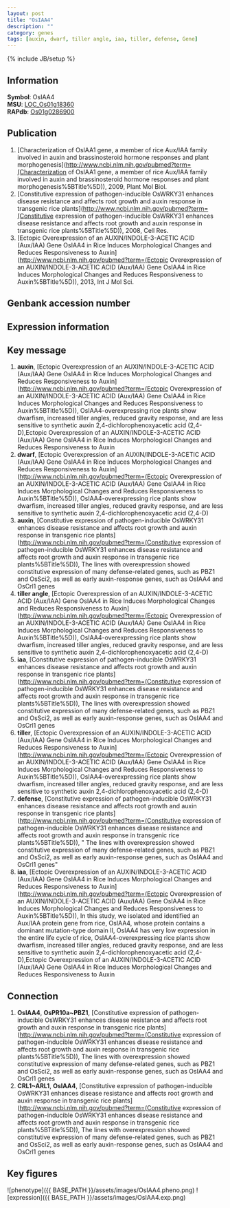 ```yaml
---
layout: post
title: "OsIAA4"
description: ""
category: genes
tags: [auxin, dwarf, tiller angle, iaa, tiller, defense, Gene]
---
```

{% include JB/setup %}

## Information
__Symbol__: OsIAA4  
__MSU__: [LOC_Os01g18360](http://rice.plantbiology.msu.edu/cgi-bin/ORF_infopage.cgi?orf=LOC_Os01g18360)  
__RAPdb__: [Os01g0286900](http://rapdb.dna.affrc.go.jp/viewer/gbrowse_details/irgsp1?name=Os01g0286900)  

## Publication
1. [Characterization of OsIAA1 gene, a member of rice Aux/IAA family involved in auxin and brassinosteroid hormone responses and plant morphogenesis](http://www.ncbi.nlm.nih.gov/pubmed?term=(Characterization of OsIAA1 gene, a member of rice Aux/IAA family involved in auxin and brassinosteroid hormone responses and plant morphogenesis%5BTitle%5D)), 2009, Plant Mol Biol.
2. [Constitutive expression of pathogen-inducible OsWRKY31 enhances disease resistance and affects root growth and auxin response in transgenic rice plants](http://www.ncbi.nlm.nih.gov/pubmed?term=(Constitutive expression of pathogen-inducible OsWRKY31 enhances disease resistance and affects root growth and auxin response in transgenic rice plants%5BTitle%5D)), 2008, Cell Res.
3. [Ectopic Overexpression of an AUXIN/INDOLE-3-ACETIC ACID (Aux/IAA) Gene OsIAA4 in Rice Induces Morphological Changes and Reduces Responsiveness to Auxin](http://www.ncbi.nlm.nih.gov/pubmed?term=(Ectopic Overexpression of an AUXIN/INDOLE-3-ACETIC ACID (Aux/IAA) Gene OsIAA4 in Rice Induces Morphological Changes and Reduces Responsiveness to Auxin%5BTitle%5D)), 2013, Int J Mol Sci.

## Genbank accession number

## Expression information

## Key message
1. __auxin__, [Ectopic Overexpression of an AUXIN/INDOLE-3-ACETIC ACID (Aux/IAA) Gene OsIAA4 in Rice Induces Morphological Changes and Reduces Responsiveness to Auxin](http://www.ncbi.nlm.nih.gov/pubmed?term=(Ectopic Overexpression of an AUXIN/INDOLE-3-ACETIC ACID (Aux/IAA) Gene OsIAA4 in Rice Induces Morphological Changes and Reduces Responsiveness to Auxin%5BTitle%5D)),  OsIAA4-overexpressing rice plants show dwarfism, increased tiller angles, reduced gravity response, and are less sensitive to synthetic auxin 2,4-dichlorophenoxyacetic acid (2,4-D),Ectopic Overexpression of an AUXIN/INDOLE-3-ACETIC ACID (Aux/IAA) Gene OsIAA4 in Rice Induces Morphological Changes and Reduces Responsiveness to Auxin
2. __dwarf__, [Ectopic Overexpression of an AUXIN/INDOLE-3-ACETIC ACID (Aux/IAA) Gene OsIAA4 in Rice Induces Morphological Changes and Reduces Responsiveness to Auxin](http://www.ncbi.nlm.nih.gov/pubmed?term=(Ectopic Overexpression of an AUXIN/INDOLE-3-ACETIC ACID (Aux/IAA) Gene OsIAA4 in Rice Induces Morphological Changes and Reduces Responsiveness to Auxin%5BTitle%5D)),  OsIAA4-overexpressing rice plants show dwarfism, increased tiller angles, reduced gravity response, and are less sensitive to synthetic auxin 2,4-dichlorophenoxyacetic acid (2,4-D)
3. __auxin__, [Constitutive expression of pathogen-inducible OsWRKY31 enhances disease resistance and affects root growth and auxin response in transgenic rice plants](http://www.ncbi.nlm.nih.gov/pubmed?term=(Constitutive expression of pathogen-inducible OsWRKY31 enhances disease resistance and affects root growth and auxin response in transgenic rice plants%5BTitle%5D)),  The lines with overexpression showed constitutive expression of many defense-related genes, such as PBZ1 and OsSci2, as well as early auxin-response genes, such as OsIAA4 and OsCrl1 genes
4. __tiller angle__, [Ectopic Overexpression of an AUXIN/INDOLE-3-ACETIC ACID (Aux/IAA) Gene OsIAA4 in Rice Induces Morphological Changes and Reduces Responsiveness to Auxin](http://www.ncbi.nlm.nih.gov/pubmed?term=(Ectopic Overexpression of an AUXIN/INDOLE-3-ACETIC ACID (Aux/IAA) Gene OsIAA4 in Rice Induces Morphological Changes and Reduces Responsiveness to Auxin%5BTitle%5D)),  OsIAA4-overexpressing rice plants show dwarfism, increased tiller angles, reduced gravity response, and are less sensitive to synthetic auxin 2,4-dichlorophenoxyacetic acid (2,4-D)
5. __iaa__, [Constitutive expression of pathogen-inducible OsWRKY31 enhances disease resistance and affects root growth and auxin response in transgenic rice plants](http://www.ncbi.nlm.nih.gov/pubmed?term=(Constitutive expression of pathogen-inducible OsWRKY31 enhances disease resistance and affects root growth and auxin response in transgenic rice plants%5BTitle%5D)),  The lines with overexpression showed constitutive expression of many defense-related genes, such as PBZ1 and OsSci2, as well as early auxin-response genes, such as OsIAA4 and OsCrl1 genes
6. __tiller__, [Ectopic Overexpression of an AUXIN/INDOLE-3-ACETIC ACID (Aux/IAA) Gene OsIAA4 in Rice Induces Morphological Changes and Reduces Responsiveness to Auxin](http://www.ncbi.nlm.nih.gov/pubmed?term=(Ectopic Overexpression of an AUXIN/INDOLE-3-ACETIC ACID (Aux/IAA) Gene OsIAA4 in Rice Induces Morphological Changes and Reduces Responsiveness to Auxin%5BTitle%5D)),  OsIAA4-overexpressing rice plants show dwarfism, increased tiller angles, reduced gravity response, and are less sensitive to synthetic auxin 2,4-dichlorophenoxyacetic acid (2,4-D)
7. __defense__, [Constitutive expression of pathogen-inducible OsWRKY31 enhances disease resistance and affects root growth and auxin response in transgenic rice plants](http://www.ncbi.nlm.nih.gov/pubmed?term=(Constitutive expression of pathogen-inducible OsWRKY31 enhances disease resistance and affects root growth and auxin response in transgenic rice plants%5BTitle%5D)), " The lines with overexpression showed constitutive expression of many defense-related genes, such as PBZ1 and OsSci2, as well as early auxin-response genes, such as OsIAA4 and OsCrl1 genes"
8. __iaa__, [Ectopic Overexpression of an AUXIN/INDOLE-3-ACETIC ACID (Aux/IAA) Gene OsIAA4 in Rice Induces Morphological Changes and Reduces Responsiveness to Auxin](http://www.ncbi.nlm.nih.gov/pubmed?term=(Ectopic Overexpression of an AUXIN/INDOLE-3-ACETIC ACID (Aux/IAA) Gene OsIAA4 in Rice Induces Morphological Changes and Reduces Responsiveness to Auxin%5BTitle%5D)),  In this study, we isolated and identified an Aux/IAA protein gene from rice, OsIAA4, whose protein contains a dominant mutation-type domain II, OsIAA4 has very low expression in the entire life cycle of rice, OsIAA4-overexpressing rice plants show dwarfism, increased tiller angles, reduced gravity response, and are less sensitive to synthetic auxin 2,4-dichlorophenoxyacetic acid (2,4-D),Ectopic Overexpression of an AUXIN/INDOLE-3-ACETIC ACID (Aux/IAA) Gene OsIAA4 in Rice Induces Morphological Changes and Reduces Responsiveness to Auxin

## Connection
1. __OsIAA4__, __OsPR10a~PBZ1__, [Constitutive expression of pathogen-inducible OsWRKY31 enhances disease resistance and affects root growth and auxin response in transgenic rice plants](http://www.ncbi.nlm.nih.gov/pubmed?term=(Constitutive expression of pathogen-inducible OsWRKY31 enhances disease resistance and affects root growth and auxin response in transgenic rice plants%5BTitle%5D)),  The lines with overexpression showed constitutive expression of many defense-related genes, such as PBZ1 and OsSci2, as well as early auxin-response genes, such as OsIAA4 and OsCrl1 genes
2. __CRL1~ARL1__, __OsIAA4__, [Constitutive expression of pathogen-inducible OsWRKY31 enhances disease resistance and affects root growth and auxin response in transgenic rice plants](http://www.ncbi.nlm.nih.gov/pubmed?term=(Constitutive expression of pathogen-inducible OsWRKY31 enhances disease resistance and affects root growth and auxin response in transgenic rice plants%5BTitle%5D)),  The lines with overexpression showed constitutive expression of many defense-related genes, such as PBZ1 and OsSci2, as well as early auxin-response genes, such as OsIAA4 and OsCrl1 genes

## Key figures
![phenotype]({{ BASE_PATH }}/assets/images/OsIAA4.pheno.png)
![expression]({{ BASE_PATH }}/assets/images/OsIAA4.exp.png)


